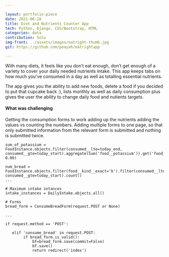 ```yaml
---

layout: portfolio-piece
date: 2021-06-28
title: Diet and Nutrients Counter App 
tech: Python, Django, CSS/Bootstrap, HTML
categories: data
contribution: Solo
img-front: ../assets/images/eatright-thumb.jpg
git: https://github.com/peayah/eatrightapp

---
```


With many diets, it feels like you don’t eat enough, don’t get enough of a variety to cover your daily needed nutrients intake. This app keeps tabs on how much you’ve consumed in a day as well as totalling essential nutrients.

The app gives you the ability to add new foods, delete a food if you decided to put that cupcake back :), lists monthly as well as daily consumption plus gives the user the ability to change daily food and nutients targets.

#### What was challenging
Getting the consumption forms to work adding up the nutrients adding the values vs counting the numbers. Adding multiple forms to one page, so that only submitted information from the relevant form is submitted and nothing is submitted twice.


    sum_of_potassium = FoodInstance.objects.filter(consumed__lte=today_end, 
    consumed__gte=today_start).aggregate(Sum('food__potassium')).get('food__potassium__sum', 0.00)

    num_bread = FoodInstance.objects.filter(food__kind__exact='b').filter(consumed__lte=today_end, 
    consumed__gte=today_start).count()
    ...
    
    # Maximum intake intances
    intake_instances = DailyIntake.objects.all()

    # Forms
    bread_form = ConsumeBreadForm(request.POST or None)
   
    ...
   
    if request.method == 'POST':

       elif 'consume_bread' in request.POST:
            if bread_form.is_valid():
                bf=bread_form.save(commit=False)
                bf.save()
                return redirect('index')

